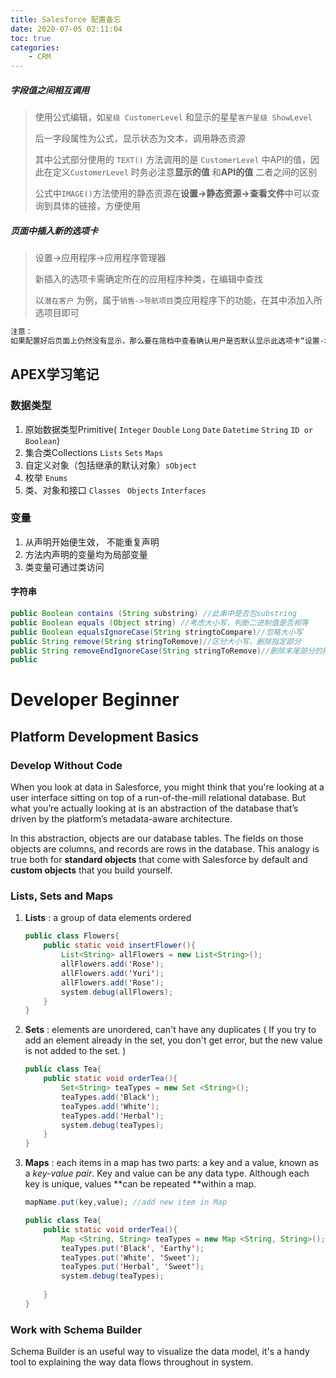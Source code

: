 ```yaml
---
title: Salesforce 配置备忘
date: 2020-07-05 02:11:04
toc: true
categories:
    - CRM
---
```

##### 字段值之间相互调用

> 使用公式编辑，如`星级 CustomerLevel` 和显示的星星`客户星级 ShowLevel` 
>
> 后一字段属性为公式，显示状态为文本，调用静态资源
>
> 其中公式部分使用的 `TEXT()` 方法调用的是 `CustomerLevel` 中API的值，因此在定义`CustomerLevel` 时务必注意**显示的值** 和**API的值** 二者之间的区别
>
> 公式中`IMAGE()`方法使用的静态资源在**设置->静态资源->查看文件**中可以查询到具体的链接，方便使用
<!-- more -->
##### 页面中插入新的选项卡

> 设置->应用程序->应用程序管理器
>
> 新插入的选项卡需确定所在的应用程序种类，在编辑中查找
>
> 以`潜在客户` 为例，属于`销售->导航项目`类应用程序下的功能，在其中添加入所选项目即可

```markdown
注意：
如果配置好后页面上仍然没有显示，那么要在简档中查看确认用户是否默认显示此选项卡“设置->用户->简档->选项卡设置”
```



## APEX学习笔记

### 数据类型

1. 原始数据类型Primitive( `Integer` `Double` `Long` `Date` `Datetime` `String` `ID or Boolean`)
2. 集合类Collections  `Lists`  `Sets`  `Maps` 
3. 自定义对象（包括继承的默认对象）`sObject`
4. 枚举 `Enums`
5. 类、对象和接口 `Classes` ` Objects`  `Interfaces`

### 变量

1. 从声明开始便生效， 不能重复声明
2. 方法内声明的变量均为局部变量
3. 类变量可通过类访问



#### 字符串

~~~java
public Boolean contains (String substring) //此串中是否包substring
public Boolean equals (Object string) //考虑大小写，判断二进制值是否相等
public Boolean equalsIgnoreCase(String stringtoCompare)//忽略大小写
public String remove(String stringToRemove)//区分大小写，删除指定部分
public String removeEndIgnoreCase(String stringToRemove)//删除末尾部分的指定内容，不区分大小写
public
~~~



# Developer Beginner

## Platform Development Basics

### Develop Without Code

When you look at data in Salesforce, you might think that you're looking at a user interface sitting on top of a run-of-the-mill relational database. But what you’re actually looking at is an abstraction of the database that’s driven by the platform’s metadata-aware architecture.

In this abstraction, objects are our database tables. The fields on those objects are columns, and records are rows in the database. This analogy is true both for **standard objects** that come with Salesforce by default and **custom objects** that you build yourself.

### Lists, Sets and Maps

1. **Lists** : a group of data elements ordered

   ~~~java
   public class Flowers{
       public static void insertFlower(){
           List<String> allFlowers = new List<String>();
           allFlowers.add('Rose');
           allFlowers.add('Yuri');
           allFlowers.add('Rose');
           system.debug(allFlowers);
       }
   }
   ~~~

   

2. **Sets** : elements are unordered, can't have any duplicates ( If you try to add an element already in the set, you don't get error, but the new value is not added to the set. )

   ~~~java
   public class Tea{
       public static void orderTea(){
           Set<String> teaTypes = new Set <String>();
           teaTypes.add('Black');
           teaTypes.add('White');
           teaTypes.add('Herbal');
           system.debug(teaTypes);
       }
   }
   ~~~

3. **Maps** : each items in a map has two parts: a key and a value, known as a *key-value pair*. Key and value can be any data type. Although each key is unique, values **can be repeated **within a map.

   ~~~java
   mapName.put(key,value); //add new item in Map
   
   public class Tea{
       public static void orderTea(){
           Map <String, String> teaTypes = new Map <String, String>();
           teaTypes.put('Black', 'Earthy');
           teaTypes.put('White', 'Sweet');
           teaTypes.put('Herbal', 'Sweet');
           system.debug(teaTypes);
       
       }
   }
   ~~~


### Work with Schema Builder

Schema Builder is an useful way to visualize the data model, it's a handy tool to explaining the way data flows throughout in system.